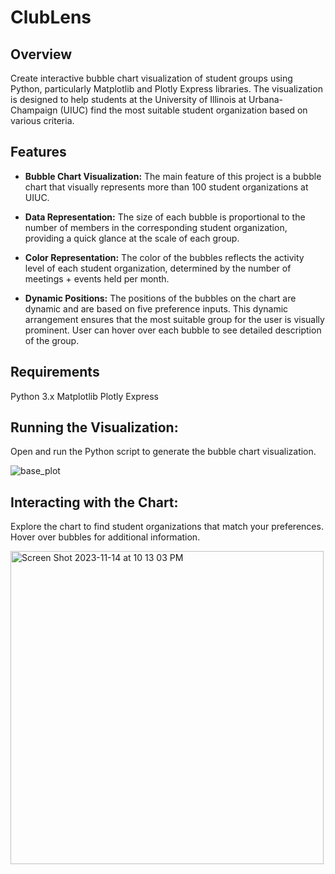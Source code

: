 # ClubLens


## Overview

Create interactive bubble chart visualization of student groups using Python, particularly Matplotlib and Plotly Express libraries. The visualization is designed to help students at the University of Illinois at Urbana-Champaign (UIUC) find the most suitable student organization based on various criteria.

## Features

- **Bubble Chart Visualization:** The main feature of this project is a bubble chart that visually represents more than 100 student organizations at UIUC.
  
- **Data Representation:** The size of each bubble is proportional to the number of members in the corresponding student organization, providing a quick glance at the scale of each group.

- **Color Representation:** The color of the bubbles reflects the activity level of each student organization, determined by the number of meetings + events held per month.

- **Dynamic Positions:** The positions of the bubbles on the chart are dynamic and are based on five preference inputs. This dynamic arrangement ensures that the most suitable group for the user is visually prominent. User can hover over each bubble to see detailed description of the group.
  

## Requirements

Python 3.x
Matplotlib
Plotly Express


## Running the Visualization:
Open and run the Python script to generate the bubble chart visualization.

![base_plot](https://github.com/akritia3/ClubLens/assets/113855703/12d1b913-9d09-4547-978e-d28b7cd51660)


## Interacting with the Chart:
Explore the chart to find student organizations that match your preferences.
Hover over bubbles for additional information.

<img width="501" alt="Screen Shot 2023-11-14 at 10 13 03 PM" src="https://github.com/akritia3/ClubLens/assets/113855703/f1ff6d56-d027-43c0-b157-0f780bd822a7">


